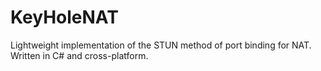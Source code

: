 KeyHoleNAT
==========

Lightweight implementation of the STUN method of port binding for NAT. Written in C# and cross-platform.
